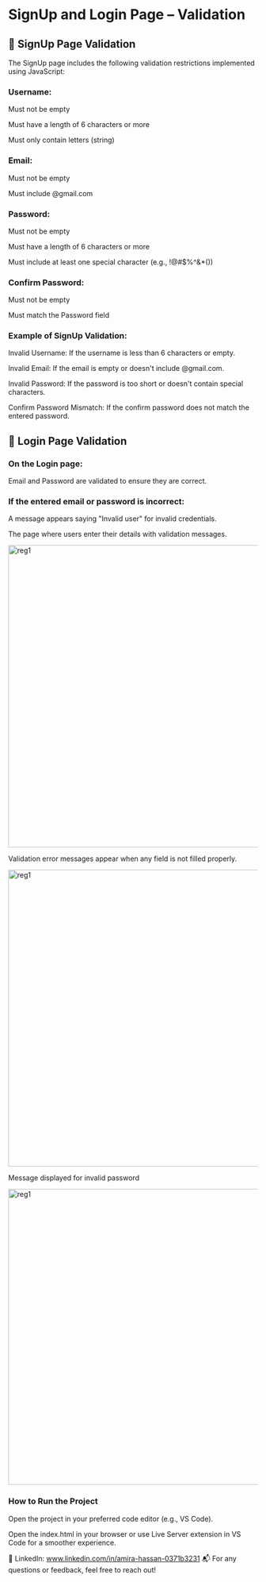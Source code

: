 # SignUp and Login Page – Validation

## 🔑 SignUp Page Validation
The SignUp page includes the following validation restrictions implemented using JavaScript:

### Username:

 Must not be empty

 Must have a length of 6 characters or more

 Must only contain letters (string)


### Email:

 Must not be empty

 Must include @gmail.com


### Password:

 Must not be empty

 Must have a length of 6 characters or more

 Must include at least one special character (e.g., !@#$%^&*())


### Confirm Password:

 Must not be empty

 Must match the Password field


### Example of SignUp Validation:
 Invalid Username: If the username is less than 6 characters or empty.

 Invalid Email: If the email is empty or doesn't include @gmail.com.

 Invalid Password: If the password is too short or doesn't contain special characters.

 Confirm Password Mismatch: If the confirm password does not match the entered password.




## 🔑 Login Page Validation
 ### On the Login page:

  Email and Password are validated to ensure they are correct.

 ### If the entered email or password is incorrect:

  A message appears saying "Invalid user" for invalid credentials.


The page where users enter their details with validation messages.

<img width="1366" height="609" alt="reg1" src="https://github.com/user-attachments/assets/3bbe4a4b-cf84-4e02-a6c4-968845a28a09" />



Validation error messages appear when any field is not filled properly.

<img width="1366" height="598" alt="reg1" src="https://github.com/user-attachments/assets/78d0e0ad-fa1f-45a1-aa22-57f7aa58662f" />



Message displayed for invalid password

<img width="1366" height="596" alt="reg1" src="https://github.com/user-attachments/assets/4e3b681c-34f7-4343-afcd-1057f56f0f17" />





### How to Run the Project
Open the project in your preferred code editor (e.g., VS Code).

Open the index.html in your browser or use Live Server extension in VS Code for a smoother experience.


🔗 LinkedIn: www.linkedin.com/in/amira-hassan-0371b3231
📬 For any questions or feedback, feel free to reach out!
